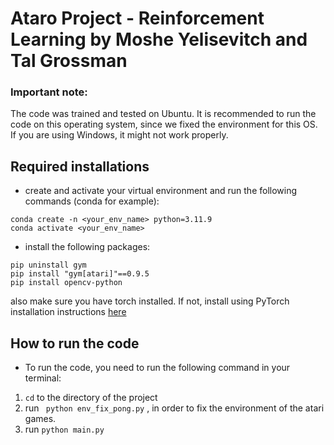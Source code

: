# Ataro Project - Reinforcement Learning by Moshe Yelisevitch and Tal Grossman

### Important note:
The code was trained and tested on Ubuntu. It is recommended to run the code on this operating system, since we fixed the environment for this OS. If you are using Windows, it might not work properly.
## Required installations

- create and activate your virtual environment and run the following commands (conda for example):
```
conda create -n <your_env_name> python=3.11.9
conda activate <your_env_name>
```
- install the following packages:
```
pip uninstall gym
pip install "gym[atari]"==0.9.5
pip install opencv-python
```
also make sure you have torch installed. If not, install using PyTorch installation instructions [here](https://pytorch.org/get-started/locally/)

## How to run the code
- To run the code, you need to run the following command in your terminal:
1. `cd` to the directory of the project
2. run ``` python env_fix_pong.py``` , in order to fix the environment of the atari games.
3. run ``` python main.py ``` 




